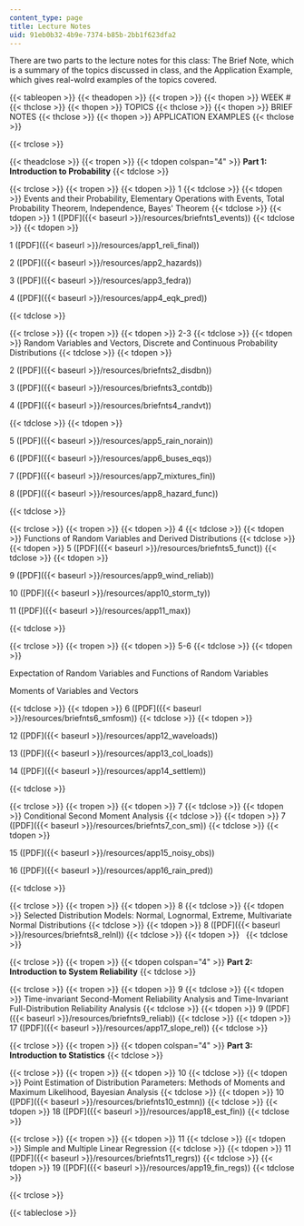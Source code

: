 ```yaml
---
content_type: page
title: Lecture Notes
uid: 91eb0b32-4b9e-7374-b85b-2bb1f623dfa2
---
```


There are two parts to the lecture notes for this class: The Brief Note, which is a summary of the topics discussed in class, and the Application Example, which gives real-wolrd examples of the topics covered.

{{< tableopen >}}
{{< theadopen >}}
{{< tropen >}}
{{< thopen >}}
WEEK #
{{< thclose >}}
{{< thopen >}}
TOPICS
{{< thclose >}}
{{< thopen >}}
BRIEF NOTES
{{< thclose >}}
{{< thopen >}}
APPLICATION EXAMPLES
{{< thclose >}}

{{< trclose >}}

{{< theadclose >}}
{{< tropen >}}
{{< tdopen colspan="4" >}}
**Part 1: Introduction to Probability**
{{< tdclose >}}

{{< trclose >}}
{{< tropen >}}
{{< tdopen >}}
1
{{< tdclose >}}
{{< tdopen >}}
Events and their Probability, Elementary Operations with Events, Total Probability Theorem, Independence, Bayes' Theorem
{{< tdclose >}}
{{< tdopen >}}
1 ([PDF]({{< baseurl >}}/resources/briefnts1_events))
{{< tdclose >}}
{{< tdopen >}}


1 ([PDF]({{< baseurl >}}/resources/app1_reli_final))

2 ([PDF]({{< baseurl >}}/resources/app2_hazards))

3 ([PDF]({{< baseurl >}}/resources/app3_fedra))

4 ([PDF]({{< baseurl >}}/resources/app4_eqk_pred))


{{< tdclose >}}

{{< trclose >}}
{{< tropen >}}
{{< tdopen >}}
2-3
{{< tdclose >}}
{{< tdopen >}}
Random Variables and Vectors, Discrete and Continuous Probability Distributions
{{< tdclose >}}
{{< tdopen >}}


2 ([PDF]({{< baseurl >}}/resources/briefnts2_disdbn))

3 ([PDF]({{< baseurl >}}/resources/briefnts3_contdb))

4 ([PDF]({{< baseurl >}}/resources/briefnts4_randvt))


{{< tdclose >}}
{{< tdopen >}}


5 ([PDF]({{< baseurl >}}/resources/app5_rain_norain))

6 ([PDF]({{< baseurl >}}/resources/app6_buses_eqs))

7 ([PDF]({{< baseurl >}}/resources/app7_mixtures_fin))

8 ([PDF]({{< baseurl >}}/resources/app8_hazard_func))


{{< tdclose >}}

{{< trclose >}}
{{< tropen >}}
{{< tdopen >}}
4
{{< tdclose >}}
{{< tdopen >}}
Functions of Random Variables and Derived Distributions
{{< tdclose >}}
{{< tdopen >}}
5 ([PDF]({{< baseurl >}}/resources/briefnts5_funct))
{{< tdclose >}}
{{< tdopen >}}


9 ([PDF]({{< baseurl >}}/resources/app9_wind_reliab))

10 ([PDF]({{< baseurl >}}/resources/app10_storm_ty))

11 ([PDF]({{< baseurl >}}/resources/app11_max))


{{< tdclose >}}

{{< trclose >}}
{{< tropen >}}
{{< tdopen >}}
5-6
{{< tdclose >}}
{{< tdopen >}}


Expectation of Random Variables and Functions of Random Variables

Moments of Variables and Vectors


{{< tdclose >}}
{{< tdopen >}}
6 ([PDF]({{< baseurl >}}/resources/briefnts6_smfosm))
{{< tdclose >}}
{{< tdopen >}}


12 ([PDF]({{< baseurl >}}/resources/app12_waveloads))

13 ([PDF]({{< baseurl >}}/resources/app13_col_loads))

14 ([PDF]({{< baseurl >}}/resources/app14_settlem))


{{< tdclose >}}

{{< trclose >}}
{{< tropen >}}
{{< tdopen >}}
7
{{< tdclose >}}
{{< tdopen >}}
Conditional Second Moment Analysis
{{< tdclose >}}
{{< tdopen >}}
7 ([PDF]({{< baseurl >}}/resources/briefnts7_con_sm))
{{< tdclose >}}
{{< tdopen >}}


15 ([PDF]({{< baseurl >}}/resources/app15_noisy_obs))

16 ([PDF]({{< baseurl >}}/resources/app16_rain_pred))


{{< tdclose >}}

{{< trclose >}}
{{< tropen >}}
{{< tdopen >}}
8
{{< tdclose >}}
{{< tdopen >}}
Selected Distribution Models: Normal, Lognormal, Extreme, Multivariate Normal Distributions
{{< tdclose >}}
{{< tdopen >}}
8 ([PDF]({{< baseurl >}}/resources/briefnts8_relnl))
{{< tdclose >}}
{{< tdopen >}}
 
{{< tdclose >}}

{{< trclose >}}
{{< tropen >}}
{{< tdopen colspan="4" >}}
**Part 2: Introduction to System Reliability**
{{< tdclose >}}

{{< trclose >}}
{{< tropen >}}
{{< tdopen >}}
9
{{< tdclose >}}
{{< tdopen >}}
Time-invariant Second-Moment Reliability Analysis and Time-Invariant Full-Distribution Reliability Analysis
{{< tdclose >}}
{{< tdopen >}}
9 ([PDF]({{< baseurl >}}/resources/briefnts9_reliab))
{{< tdclose >}}
{{< tdopen >}}
17 ([PDF]({{< baseurl >}}/resources/app17_slope_rel))
{{< tdclose >}}

{{< trclose >}}
{{< tropen >}}
{{< tdopen colspan="4" >}}
**Part 3: Introduction to Statistics**
{{< tdclose >}}

{{< trclose >}}
{{< tropen >}}
{{< tdopen >}}
10
{{< tdclose >}}
{{< tdopen >}}
Point Estimation of Distribution Parameters: Methods of Moments and Maximum Likelihood, Bayesian Analysis
{{< tdclose >}}
{{< tdopen >}}
10 ([PDF]({{< baseurl >}}/resources/briefnts10_estmn))
{{< tdclose >}}
{{< tdopen >}}
18 ([PDF]({{< baseurl >}}/resources/app18_est_fin))
{{< tdclose >}}

{{< trclose >}}
{{< tropen >}}
{{< tdopen >}}
11
{{< tdclose >}}
{{< tdopen >}}
Simple and Multiple Linear Regression
{{< tdclose >}}
{{< tdopen >}}
11 ([PDF]({{< baseurl >}}/resources/briefnts11_regrs))
{{< tdclose >}}
{{< tdopen >}}
19 ([PDF]({{< baseurl >}}/resources/app19_fin_regs))
{{< tdclose >}}

{{< trclose >}}

{{< tableclose >}}